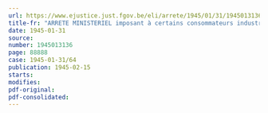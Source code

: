 ```yaml
---
url: https://www.ejustice.just.fgov.be/eli/arrete/1945/01/31/1945013136/justel
title-fr: "ARRETE MINISTERIEL imposant à certains consommateurs industriels la déclaration du mouvement des stocks de combustibles minéraux solides à usage industriel <abrogé par AM 15-03-1948, art. 62>"
date: 1945-01-31
source:
number: 1945013136
page: 88888
case: 1945-01-31/64
publication: 1945-02-15
starts:
modifies:
pdf-original:
pdf-consolidated:
---
```


